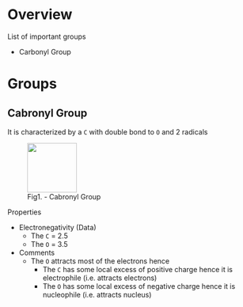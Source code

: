 
# Overview 

List of important groups 
- Carbonyl Group 

# Groups 

## Cabronyl Group 

It is characterized by a `C` with double bond to `O` and 2 radicals 
<figure>
  <img src="https://upload.wikimedia.org/wikipedia/commons/8/83/Ketone-general.svg" width="100px"/>
  <figcaption>Fig1. - Cabronyl Group</figcaption>
</figure>


Properties 
- Electronegativity (Data)
  - The `C` = 2.5 
  - The `O` = 3.5 
- Comments 
  - The `O` attracts most of the electrons hence 
    - The `C` has some local excess of positive charge hence it is electrophile (i.e. attracts electrons)
    - The `O` has some local excess of negative charge hence it is nucleophile (i.e. attracts nucleus) 


